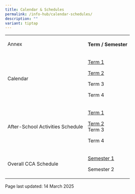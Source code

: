 ```yaml
---
title: Calendar & Schedules
permalink: /info-hub/calendar-schedules/
description: ""
variant: tiptap
---
```

<table style="minWidth: 50px">
<colgroup>
<col>
<col>
</colgroup>
<tbody>
<tr>
<td rowspan="1" colspan="1">
<p>Annex</p>
</td>
<th rowspan="1" colspan="1">
<p>Term / Semester</p>
</th>
</tr>
<tr>
<td rowspan="1" colspan="1">
<p>Calendar</p>
</td>
<td rowspan="1" colspan="1">
<p><a href="https://drive.google.com/file/d/1nlywYXAZV7SvuV3xb3vKDMXQZFRzINUh/view?usp=sharing" rel="noopener" target="_blank">Term 1</a>
</p>
<p><a href="https://drive.google.com/file/d/1XiKmZQfNhC4DJV16HcBy03KqE09pq8Ka/view?usp=sharing" rel="noopener nofollow" target="_blank">Term 2</a>
</p>
<p>Term 3</p>
<p>Term 4</p>
</td>
</tr>
<tr>
<td rowspan="1" colspan="1">
<p>After-School Activities Schedule</p>
</td>
<td rowspan="1" colspan="1">
<p><a href="https://drive.google.com/file/d/1AqfkcvwUw1_yC4EAUDOUK_Q7Vhwd2uAD/view?usp=sharing" rel="noopener nofollow" target="_blank">Term 1</a>
</p>
<p><a href="https://drive.google.com/file/d/12AfYLjXLBMKBU8PON2Ly9p2cssZZ-v7T/view?usp=sharing" rel="noopener nofollow" target="_blank">Term 2</a>
<br>Term 3</p>
<p>Term 4</p>
</td>
</tr>
<tr>
<td rowspan="1" colspan="1">
<p>Overall CCA Schedule</p>
</td>
<td rowspan="1" colspan="1">
<p><a href="https://drive.google.com/file/d/1Zuf2Z4TOYOmEjmz1SRMEfMfOdiGKJm8U/view?usp=sharing" rel="noopener nofollow" target="_blank">Semester 1</a>
</p>
<p>Semester 2</p>
</td>
</tr>
</tbody>
</table>
<p></p>
<p></p>
<p>Page last updated: 14 March 2025</p>